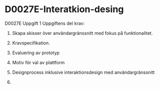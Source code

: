 # D0027E-Interatkion-desing
D0027E Uppgift 1 
      Uppgiftens del krav:
      
  1.    Skapa skisser över användargränssnitt med fokus på funktionalitet.
      
  2.    Kravspecifikation.
  
  3.    Evaluering av prototyp
  
  4.    Motiv för val av plattform
  
  5.    Designprocess inklusive interaktionsdesign med användargränssnitt
  
  6.
